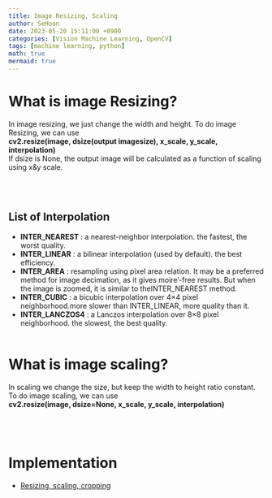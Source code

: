 ```yaml
---
title: Image Resizing, Scaling
author: SeHoon
date: 2023-05-20 15:11:00 +0900
categories: [Vision Machine Learning, OpenCV]
tags: [machine learning, python]
math: true
mermaid: true
---
```


# What is image Resizing?

In image resizing, we just change the width and height. To do image Resizing, we can use<br>
**cv2.resize(image, dsize(output imagesize), x_scale, y_scale, interpolation)**<br>
If dsize is None, the output image will be calculated as a function of scaling using x&y scale.

<br><br>

## List of Interpolation

+ **INTER_NEAREST** : a nearest-neighbor interpolation. the fastest, the worst quality.
+ **INTER_LINEAR** : a bilinear interpolation (used by default). the best efficiency.
+ **INTER_AREA** : resampling using pixel area relation. It may be a preferred method for image decimation, as it gives moire’-free results. But when the image is zoomed, it is similar to theINTER_NEAREST method. 
+ **INTER_CUBIC** : a bicubic interpolation over 4×4 pixel neighborhood.more slower than INTER_LINEAR, more quality than it.
+ **INTER_LANCZOS4** : a Lanczos interpolation over 8×8 pixel neighborhood. the slowest, the best quality.
<br><br>

# What is image scaling?

In scaling we change the size, but keep the width to height ratio constant. To do image scaling, we can use<br>
**cv2.resize(image, dsize=None, x_scale, y_scale, interpolation)**<br>
<br><br><br>

# Implementation

+ [Resizing, scaling, cropping](https://github.com/csh970605/Modern_Computer_Vision/blob/main/OpenCV/6.%20Scaling%2C%20Re-sizing%2C%20Interpolations%20and%20Cropping.ipynb)


